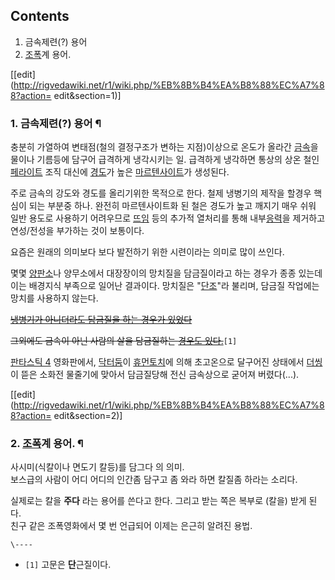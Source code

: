 ## Contents

    

1. 금속제련(?) 용어 
2. [조폭](%EC%A1%B0%ED%8F%AD.md)계 용어. 

[[edit](http://rigvedawiki.net/r1/wiki.php/%EB%8B%B4%EA%B8%88%EC%A7%88?action=
edit&section=1)]

### 1. 금속제련(?) 용어 ¶

충분히 가열하여 변태점(철의 결정구조가 변하는 지점)이상으로 온도가 올라간 [금속](%EA%B8%88%EC%86%8D.md)을 물이나
기름등에 담구어 급격하게 냉각시키는 일. 급격하게 냉각하면 통상의 상온 철인
[페라이트](%ED%8E%98%EB%9D%BC%EC%9D%B4%ED%8A%B8.md) 조직 대신에
[경도](%EA%B2%BD%EB%8F%84.md)가 높은
[마르텐사이트](%EB%A7%88%EB%A5%B4%ED%85%90%EC%82%AC%EC%9D%B4%ED%8A%B8.md)가 생성된다.

  

주로 금속의 강도와 경도를 올리기위한 목적으로 한다. 철제 냉병기의 제작을 할경우 핵심이 되는 부분중 하나. 완전히 마르텐사이트화 된 철은
경도가 높고 깨지기 매우 쉬워 일반 용도로 사용하기 어려우므로 [뜨임](%EB%9C%A8%EC%9E%84.md) 등의 추가적 열처리를
통해 내부[응력](%EC%9D%91%EB%A0%A5.md)을 제거하고 연성/전성을 부가하는 것이 보통이다.

  

요즘은 원래의 의미보다 보다 발전하기 위한 시련이라는 의미로 많이 쓰인다.

  

몇몇 [양판소](%EC%96%91%ED%8C%90%EC%86%8C.md)나 양무소에서 대장장이의 망치질을 담금질이라고 하는 경우가 종종
있는데 이는 배경지식 부족으로 일어난 결과이다. 망치질은 "[단조](%EB%8B%A8%EC%A1%B0.md)"라 불리며, 담금질
작업에는 망치를 사용하지 않는다.

  

<del>[냉병기가 아니더라도 담금질을 하는 경우가 있었다</del>](SR-71.md)

  

<del>그외에도 금속이 아닌 사람의 살을 담금질하는 [경우도 있다.](%EA%B3%A0%EB%AC%B8.md)</del>`[1]`

  

[판타스틱 4](%ED%8C%90%ED%83%80%EC%8A%A4%ED%8B%B1%204.md) 영화판에서, [닥터둠](%EB%8B%A5%ED%84%B0%20%EB%91%A0.md)이 [휴먼토치](%ED%9C%B4%EB%A8%BC%20%ED%86%A0%EC%B9%98.md)에 의해 초고온으로 달구어진 상태에서 [더씽](%EB%8D%94%20%EC%94%BD.md)이 뜯은 소화전 물줄기에 맞아서 담금질당해 전신 금속상으로 굳어져 버렸다(...).

  
  
  

[[edit](http://rigvedawiki.net/r1/wiki.php/%EB%8B%B4%EA%B8%88%EC%A7%88?action=
edit&section=2)]

### 2. [조폭](%EC%A1%B0%ED%8F%AD.md)계 용어. ¶

사시미(식칼이나 면도기 칼등)를 담그다 의 의미.  
보스급의 사람이 어디 어디의 인간좀 담구고 좀 와라 하면 칼질좀 하라는 소리다.

  

실제로는 칼을 **주다** 라는 용어를 쓴다고 한다. 그리고 받는 쪽은 복부로 (칼을) 받게 된다.  
친구 같은 조폭영화에서 몇 번 언급되어 이제는 은근히 알려진 용법.

`\----`

  * `[1]` 고문은 **단**근질이다.

